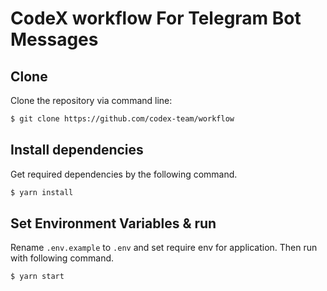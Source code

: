 # CodeX workflow For Telegram Bot Messages

## Clone   

Clone the repository via command line:

```bash
$ git clone https://github.com/codex-team/workflow
```

## Install dependencies

Get required dependencies by the following command.
```bash
$ yarn install
```

## Set Environment Variables & run 

Rename `.env.example` to `.env` and set require env for application.
Then run with following command.
```bash
$ yarn start
```


<!--

Personal Token access: 
- repo - public_repo
- admin:org - read:org


GitHub GraphQL request for getting list of projects and columns:

```graphql
query {
  organization(login: "codex-team") {
    project(number: 11) {
      id,
      name,
      columns(first: 10) {
        edges {
          node {
            id,
            name
          } 
        }
      }
    }
  }
}
```
